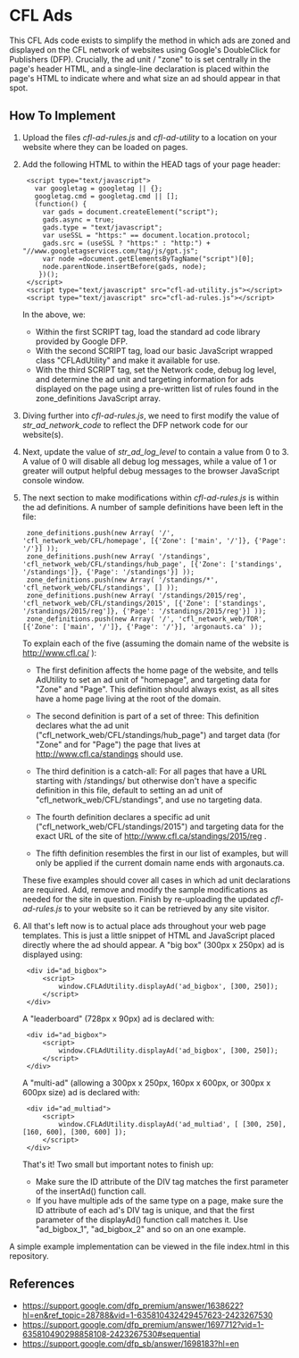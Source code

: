 # CFL Ads #

This CFL Ads code exists to simplify the method in which ads are zoned and displayed on the CFL network of websites using Google's DoubleClick for Publishers 
(DFP). Crucially, the ad unit / "zone" to is set centrally in the page's header HTML, and a single-line declaration is placed within the page's HTML to indicate 
where and what size an ad should appear in that spot.


## How To Implement ##

1. Upload the files *cfl-ad-rules.js* and *cfl-ad-utility* to a location on your website where they can be loaded on pages.

2. Add the following HTML to within the HEAD tags of your page header:

        <script type="text/javascript">
          var googletag = googletag || {};
          googletag.cmd = googletag.cmd || [];
          (function() {
            var gads = document.createElement("script");
            gads.async = true;
            gads.type = "text/javascript";
            var useSSL = "https:" == document.location.protocol;
            gads.src = (useSSL ? "https:" : "http:") + "//www.googletagservices.com/tag/js/gpt.js";
            var node =document.getElementsByTagName("script")[0];
            node.parentNode.insertBefore(gads, node);
           })();
        </script>
        <script type="text/javascript" src="cfl-ad-utility.js"></script>
        <script type="text/javascript" src="cfl-ad-rules.js"></script>

   In the above, we: 

	* Within the first SCRIPT tag, load the standard ad code library provided by Google DFP.
	* With the second SCRIPT tag, load our basic JavaScript wrapped class "CFLAdUtility" and make it available for use.
	* With the third SCRIPT tag, set the Network code, debug log level, and determine the ad unit and targeting information for ads displayed on the page 
  using a pre-written list of rules found in the zone_definitions JavaScript array.

3. Diving further into *cfl-ad-rules.js*, we need to first modify the value of *str_ad_network_code* to reflect the DFP network code for our website(s). 

4. Next, update the value of *str_ad_log_level* to contain a value from 0 to 3. A value of 0 will disable all debug log messages, while a value of 1 
   or greater will output helpful debug messages to the browser JavaScript console window.

5. The next section to make modifications within *cfl-ad-rules.js* is within the ad definitions. A number of sample definitions have been left in 
   the file:

		zone_definitions.push(new Array( '/', 'cfl_network_web/CFL/homepage', [{'Zone': ['main', '/']}, {'Page': '/'}] ));
		zone_definitions.push(new Array( '/standings', 'cfl_network_web/CFL/standings/hub_page', [{'Zone': ['standings', '/standings']}, {'Page': '/standings'}] ));
		zone_definitions.push(new Array( '/standings/*', 'cfl_network_web/CFL/standings', [] ));
		zone_definitions.push(new Array( '/standings/2015/reg', 'cfl_network_web/CFL/standings/2015', [{'Zone': ['standings', '/standings/2015/reg']}, {'Page': '/standings/2015/reg'}] ));
		zone_definitions.push(new Array( '/', 'cfl_network_web/TOR', [{'Zone': ['main', '/']}, {'Page': '/'}], 'argonauts.ca' ));

   To explain each of the five (assuming the domain name of the website is http://www.cfl.ca/ ):

   * The first definition affects the home page of the website, and tells AdUtility to set an ad unit of "homepage", and targeting data for "Zone" and 
     "Page". This definition should always exist, as all sites have a home page living at the root of the domain.

   * The second definition is part of a set of three: This definition declares what the ad unit ("cfl_network_web/CFL/standings/hub_page") and target data 
     (for "Zone" and for "Page") the page that lives at http://www.cfl.ca/standings should use.

    * The third definition is a catch-all: For all pages that have a URL starting with /standings/ but otherwise don't have a specific definition in 
      this file, default to setting an ad unit of "cfl_network_web/CFL/standings", and use no targeting data.

    * The fourth definition declares a specific ad unit ("cfl_network_web/CFL/standings/2015") and targeting data for the exact URL of the site of 
      http://www.cfl.ca/standings/2015/reg . 

    * The fifth definition resembles the first in our list of examples, but will only be applied if the current domain name ends with argonauts.ca.

    These five examples should cover all cases in which ad unit declarations are required. Add, remove and modify the sample modifications as needed for 
    the site in question. Finish by re-uploading the updated *cfl-ad-rules.js* to your website so it can be retrieved by any site visitor.

6. All that's left now is to actual place ads throughout your web page templates. This is just a little snippet of HTML and JavaScript placed directly
   where the ad should appear. A "big box" (300px x 250px) ad is displayed using:

		<div id="ad_bigbox">
   			<script>
                window.CFLAdUtility.displayAd('ad_bigbox', [300, 250]);
            </script>
		</div>

   A "leaderboard" (728px x 90px) ad is declared with:

		<div id="ad_bigbox">
            <script>
                window.CFLAdUtility.displayAd('ad_bigbox', [300, 250]);
            </script>
        </div>

   A "multi-ad" (allowing a 300px x 250px, 160px x 600px, or 300px x 600px size) ad is declared with:

   		<div id="ad_multiad">
            <script>
                window.CFLAdUtility.displayAd('ad_multiad', [ [300, 250], [160, 600], [300, 600] ]);
            </script>
        </div>

   That's it! Two small but important notes to finish up:

   * Make sure the ID attribute of the DIV tag matches the first parameter of the insertAd() function call.
   * If you have multiple ads of the same type on a page, make sure the ID attribute of each ad's DIV tag is unique, and that the first parameter of 
     the displayAd() function call matches it. Use "ad_bigbox_1", "ad_bigbox_2" and so on an one example.

A simple example implementation can be viewed in the file index.html in this repository.


## References ##

* https://support.google.com/dfp_premium/answer/1638622?hl=en&ref_topic=28788&vid=1-635810432429457623-2423267530
* https://support.google.com/dfp_premium/answer/1697712?vid=1-635810490298858108-2423267530#sequential
* https://support.google.com/dfp_sb/answer/1698183?hl=en
